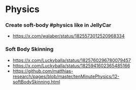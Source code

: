 # Physics

### Create soft-body #physics like in JellyCar
- https://x.com/walaber/status/1825573012520968334


### Soft Body Skinning
- https://x.com/Luckyballa/status/1825760296780079457
- https://x.com/Luckyballa/status/1825941602365485166
- https://github.com/matthias-research/pages/blob/master/tenMinutePhysics/12-softBodySkinning.html